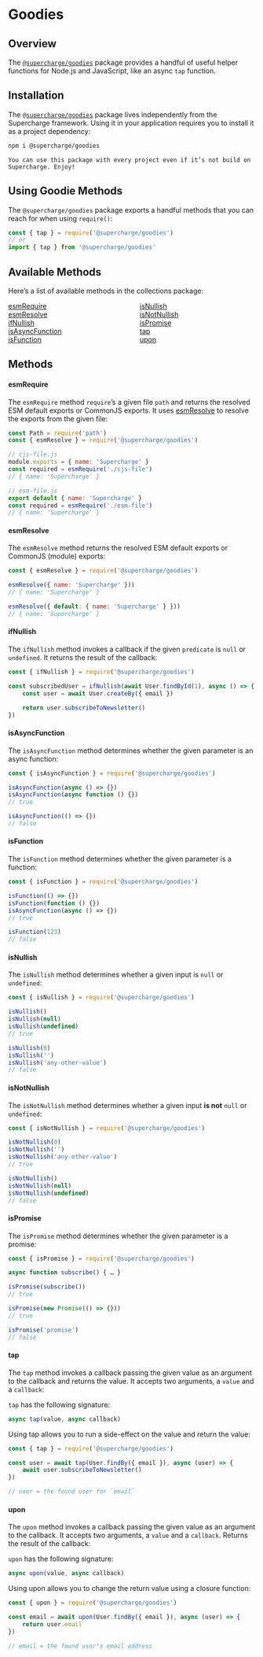 # Goodies


## Overview
The [`@supercharge/goodies`](https://github.com/supercharge/goodies) package provides a handful of useful helper functions for Node.js and JavaScript, like an async `tap` function.


## Installation
The [`@supercharge/goodies`](https://github.com/supercharge/goodies) package lives independently from the Supercharge framework. Using it in your application requires you to install it as a project dependency:

```bash
npm i @supercharge/goodies
```

```success
You can use this package with every project even if it’s not build on Supercharge. Enjoy!
```

## Using Goodie Methods
The `@supercharge/goodies` package exports a handful methods that you can reach for when using `require()`:

```js
const { tap } = require('@supercharge/goodies')
// or
import { tap } from '@supercharge/goodies'
```


## Available Methods
Here’s a list of available methods in the collections package:

<style>
#method-list>p {
    column-count: 2;
    -moz-column-count: 2;
    -webkit-column-count: 2;
    column-gap: 2rem;
    -moz-column-gap: 2rem;
    -webkit-column-gap: 2rem;
}

#method-list a {
    display: block;
}
</style>

<div id="method-list" markdown="1">

[esmRequire](#esmrequire)
[esmResolve](#esmresolve)
[ifNullish](#ifnullish)
[isAsyncFunction](#isasyncfunction)
[isFunction](#isfunction)
[isNullish](#isnullish)
[isNotNullish](#isnotnullish)
[isPromise](#ispromise)
[tap](#tap)
[upon](#upon)

</div>


## Methods


#### esmRequire
The `esmRequire` method `require`’s a given file `path` and returns the resolved ESM default exports or CommonJS exports. It uses [esmResolve](#esmresolve) to resolve the exports from the given file:

```js
const Path = require('path')
const { esmResolve } = require('@supercharge/goodies')

// cjs-file.js
module.exports = { name: 'Supercharge' }
const required = esmRequire('./cjs-file')
// { name: 'Supercharge' }

// esm-file.js
export default { name: 'Supercharge' }
const required = esmRequire('./esm-file')
// { name: 'Supercharge' }
```


#### esmResolve
The `esmResolve` method returns the resolved ESM default exports or CommonJS (module) exports:

```js
const { esmResolve } = require('@supercharge/goodies')

esmResolve({ name: 'Supercharge' }))
// { name: 'Supercharge' }

esmResolve({ default: { name: 'Supercharge' } }))
// { name: 'Supercharge' }
```


#### ifNullish
The `ifNullish` method invokes a callback if the given `predicate` is `null` or `undefined`. It returns the result of the callback:

```js
const { ifNullish } = require('@supercharge/goodies')

const subscribedUser = ifNullish(await User.findById(1), async () => {
    const user = await User.createBy({ email })

    return user.subscribeToNewsletter()
})
```


#### isAsyncFunction
The `isAsyncFunction` method determines whether the given parameter is an async function:

```js
const { isAsyncFunction } = require('@supercharge/goodies')

isAsyncFunction(async () => {})
isAsyncFunction(async function () {})
// true

isAsyncFunction(() => {})
// false
```


#### isFunction
The `isFunction` method determines whether the given parameter is a function:

```js
const { isFunction } = require('@supercharge/goodies')

isFunction(() => {})
isFunction(function () {})
isAsyncFunction(async () => {})
// true

isFunction(123)
// false
```


#### isNullish
The `isNullish` method determines whether a given input is `null` or `undefined`:

```js
const { isNullish } = require('@supercharge/goodies')

isNullish()
isNullish(null)
isNullish(undefined)
// true

isNullish(0)
isNullish('')
isNullish('any-other-value')
// false
```


#### isNotNullish
The `isNotNullish` method determines whether a given input **is not** `null` or `undefined`:

```js
const { isNotNullish } = require('@supercharge/goodies')

isNotNullish(0)
isNotNullish('')
isNotNullish('any-other-value')
// true

isNotNullish()
isNotNullish(null)
isNotNullish(undefined)
// false

```


#### isPromise
The `isPromise` method determines whether the given parameter is a promise:

```js
const { isPromise } = require('@supercharge/goodies')

async function subscribe() { … }

isPromise(subscribe())
// true

isPromise(new Promise(() => {}))
// true

isPromise('promise')
// false
```


#### tap
The `tap` method invokes a callback passing the given value as an argument to the callback and returns the value. It accepts two arguments, a `value` and a `callback`:

`tap` has the following signature:

```js
async tap(value, async callback)
```

Using tap allows you to run a side-effect on the value and return the value:

```js
const { tap } = require('@supercharge/goodies')

const user = await tap(User.findBy({ email }), async (user) => {
    await user.subscribeToNewsletter()
})

// user = the found user for `email`
```


#### upon
The `upon` method invokes a callback passing the given value as an argument to the callback. It accepts two arguments, a `value` and a `callback`. Returns the result of the callback:

`upon` has the following signature:

```js
async upon(value, async callback)
```

Using upon allows you to change the return value using a closure function:

```js
const { upon } = require('@supercharge/goodies')

const email = await upon(User.findBy({ email }), async (user) => {
    return user.email
})

// email = the found user's email address
```

